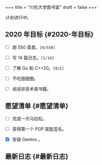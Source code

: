 +++
title = "川陀大学图书室"
draft = false
+++

_计划进行中。_


## 2020 年目标 {#2020-年目标}

-   [ ] 跑 550 英里。<code>[8/550]</code>
-   [ ] 写 14 篇日志。<code>[1/14]</code>
-   [ ] 了解 Go 和 C++20。<code>[0/2]</code>
-   [ ] 不吃甜甜圈。
-   [ ] 阅读非技术类书籍。


## 愿望清单 {#愿望清单}

-   [ ] 完成一次马拉松。
-   [ ] 获得第一个 PGP 密匙签名。
-   [X] 安装 Gentoo 。


## 最新日志 {#最新日志}
